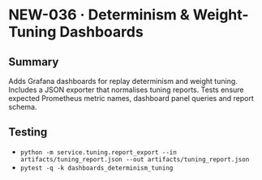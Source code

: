 # NEW-036 · Determinism & Weight-Tuning Dashboards

## Summary
Adds Grafana dashboards for replay determinism and weight tuning. Includes a
JSON exporter that normalises tuning reports. Tests ensure expected Prometheus
metric names, dashboard panel queries and report schema.

## Testing
- `python -m service.tuning.report_export --in artifacts/tuning_report.json --out artifacts/tuning_report.json`
- `pytest -q -k dashboards_determinism_tuning`
